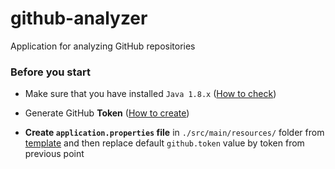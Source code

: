 # github-analyzer
Application for analyzing GitHub repositories

### Before you start

* Make sure that you have installed <code>Java 1.8.x</code>
  ([How to check](https://www.journaldev.com/20930/check-java-version))

* Generate GitHub <b>Token</b>
  ([How to create](https://docs.cachethq.io/v1.0/docs/github-oauth-token))

* <b>Create `application.properties` file</b> in `./src/main/resources/`
  folder from [template](./src/main/resources/application.properties.template)
  and then replace default `github.token` value by token from previous point

